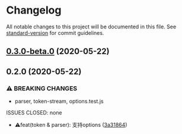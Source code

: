 # Changelog

All notable changes to this project will be documented in this file. See [standard-version](https://github.com/conventional-changelog/standard-version) for commit guidelines.

## [0.3.0-beta.0](http://gitlab.alibaba-inc.com/wb-yzw695400/ceval/compare/v0.2.0...v0.3.0-beta.0) (2020-05-22)

## 0.2.0 (2020-05-22)


### ⚠ BREAKING CHANGES

* parser, token-stream, options.test.js

ISSUES CLOSED:  none

* ⚠️feat(token & parser): 支持options ([3a31864](http://gitlab.alibaba-inc.com/wb-yzw695400/ceval/commit/3a318649c75a9f4cbac8a8f353d550407715fd3f))
